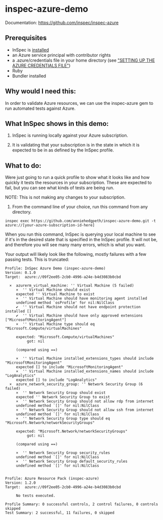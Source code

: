 # inspec-azure-demo

Documentation: https://github.com/inspec/inspec-azure

## Prerequisites

 - InSpec is [installed](https://www.inspec.io/downloads/)
 - an Azure service principal with contributor rights
 - a .azure/credentials file in your home directory (see ["SETTING UP THE AZURE CREDENTIALS FILE"](https://www.inspec.io/docs/reference/platforms/))
 - Ruby
 - Bundler installed

## Why would I need this:
In order to validate Azure resources, we can use the inspec-azure gem to run automated tests against Azure.

## What InSpec shows in this demo:

1. InSpec is running locally against your Azure subscription. 

2. It is validating that your subscription is in the state in which it is expected to be in as defined by the InSpec profile.

## What to do:

Were just going to run a quick profile to show what it looks like and how quickly it tests the resources in your subscription. These are expected to fail, but you can see what kinds of tests are being run.

NOTE: This is not making any changes to your subscription.

1. From the command line of your choice, run this command from any directory.

```
inspec exec https://github.com/anniehedgpeth/inspec-azure-demo.git -t azure://[your-azure-subscription-id-here]
```

When you run this command, InSpec is querying your local machine to see if it's in the desired state that is specified in the InSpec profile. It will not be, and therefore you will see many many errors, which is what you want.

Your output will likely look like the following, mostly failures with a few passing tests. This is truncated:

```
Profile: InSpec Azure Demo (inspec-azure-demo)
Version: 0.1.0
Target:  azure://09f2ee05-2cb0-4996-a24e-b4d3083b0cbd

  ×  azurerm_virtual_machine: '' Virtual Machine (5 failed)
     ×  '' Virtual Machine should exist
     expected '' Virtual Machine to exist
     ×  '' Virtual Machine should have monitoring agent installed
     undefined method `osProfile' for nil:NilClass
     ✔  '' Virtual Machine should not have endpoint protection installed []
     ✔  '' Virtual Machine should have only approved extensions ["MicrosoftMonitoringAgent"]
     ×  '' Virtual Machine type should eq "Microsoft.Compute/virtualMachines"

     expected: "Microsoft.Compute/virtualMachines"
          got: nil

     (compared using ==)

     ×  '' Virtual Machine installed_extensions_types should include "MicrosoftMonitoringAgent"
     expected [] to include "MicrosoftMonitoringAgent"
     ×  '' Virtual Machine installed_extensions_names should include "LogAnalytics"
     expected [] to include "LogAnalytics"
  ×  azure_network_security_group: '' Network Security Group (6 failed)
     ×  '' Network Security Group should exist
     expected '' Network Security Group to exist
     ×  '' Network Security Group should not allow rdp from internet
     undefined method `[]' for nil:NilClass
     ×  '' Network Security Group should not allow ssh from internet
     undefined method `[]' for nil:NilClass
     ×  '' Network Security Group type should eq "Microsoft.Network/networkSecurityGroups"

     expected: "Microsoft.Network/networkSecurityGroups"
          got: nil

     (compared using ==)

     ×  '' Network Security Group security_rules
     undefined method `[]' for nil:NilClass
     ×  '' Network Security Group default_security_rules
     undefined method `[]' for nil:NilClass


Profile: Azure Resource Pack (inspec-azure)
Version: 1.2.0
Target:  azure://09f2ee05-2cb0-4996-a24e-b4d3083b0cbd

     No tests executed.

Profile Summary: 0 successful controls, 2 control failures, 0 controls skipped
Test Summary: 2 successful, 11 failures, 0 skipped
```